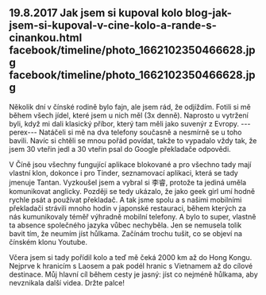 19.8.2017
Jak jsem si kupoval kolo
blog-jak-jsem-si-kupoval-v-cine-kolo-a-rande-s-cinankou.html
facebook/timeline/photo_1662102350466628.jpg
facebook/timeline/photo_1662102350466628.jpg
--------------

Několik dní v čínské rodině bylo fajn, ale jsem rád, že odjíždím. Fotili si mě během všech jídel, které jsem u nich měl (3x denně). Naprosto u vytržení byli, když mi dali klasický příbor, který tam měli jako suvenýr z Evropy. 
---perex---
Natáčeli si mě na dva telefony současně a nesmírně se u toho bavili. Navíc si chtěli se mnou pořád povídat, takže to vypadalo vždy tak, že jsem 30 vteřin jedl a 30 vteřin psal do Google překladače odpovědi.

V Číně jsou všechny fungující aplikace blokované a pro všechno tady mají vlastní klon, dokonce i pro Tinder, seznamovací aplikaci, která se tady jmenuje Tantan. Vyzkoušel jsem a vybral si 李睿, protože ta jediná uměla komunikovat anglicky. Později se tedy ukázalo, že jako geek girl umí hodně rychle psát a používat překladač. A tak jsme spolu a s našimi mobilními překladači strávili mnoho hodin v japonské restauraci, během kterých za nás kumunikovaly téměř výhradně mobilní telefony. A bylo to super, vlastně ta absence společného jazyka vůbec nechyběla. Jen se nemusela tolik bavit tím, že neumím jíst hůlkama. Začínám trochu tušit, co se objeví na čínském klonu Youtube.

Včera jsem si tady pořídil kolo a teď mě čeká 2000 km až do Hong Kongu. Nejprve k hranicím s Laosem a pak podél hranic s Vietnamem až do cílové destinace. Můj hlavní cíl během cesty je jasný: jíst co nejméně hůlkama, aby nevznikala další videa. Držte palce!